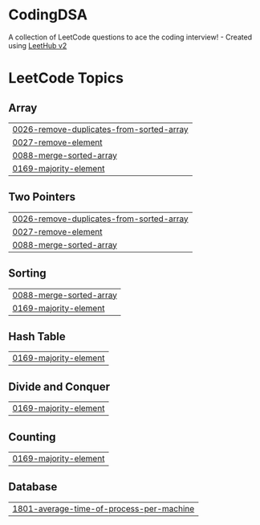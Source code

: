 # CodingDSA
A collection of LeetCode questions to ace the coding interview! - Created using [LeetHub v2](https://github.com/arunbhardwaj/LeetHub-2.0)

<!---LeetCode Topics Start-->
# LeetCode Topics
## Array
|  |
| ------- |
| [0026-remove-duplicates-from-sorted-array](https://github.com/Saisharan34/CodingDSA/tree/master/0026-remove-duplicates-from-sorted-array) |
| [0027-remove-element](https://github.com/Saisharan34/CodingDSA/tree/master/0027-remove-element) |
| [0088-merge-sorted-array](https://github.com/Saisharan34/CodingDSA/tree/master/0088-merge-sorted-array) |
| [0169-majority-element](https://github.com/Saisharan34/CodingDSA/tree/master/0169-majority-element) |
## Two Pointers
|  |
| ------- |
| [0026-remove-duplicates-from-sorted-array](https://github.com/Saisharan34/CodingDSA/tree/master/0026-remove-duplicates-from-sorted-array) |
| [0027-remove-element](https://github.com/Saisharan34/CodingDSA/tree/master/0027-remove-element) |
| [0088-merge-sorted-array](https://github.com/Saisharan34/CodingDSA/tree/master/0088-merge-sorted-array) |
## Sorting
|  |
| ------- |
| [0088-merge-sorted-array](https://github.com/Saisharan34/CodingDSA/tree/master/0088-merge-sorted-array) |
| [0169-majority-element](https://github.com/Saisharan34/CodingDSA/tree/master/0169-majority-element) |
## Hash Table
|  |
| ------- |
| [0169-majority-element](https://github.com/Saisharan34/CodingDSA/tree/master/0169-majority-element) |
## Divide and Conquer
|  |
| ------- |
| [0169-majority-element](https://github.com/Saisharan34/CodingDSA/tree/master/0169-majority-element) |
## Counting
|  |
| ------- |
| [0169-majority-element](https://github.com/Saisharan34/CodingDSA/tree/master/0169-majority-element) |
## Database
|  |
| ------- |
| [1801-average-time-of-process-per-machine](https://github.com/Saisharan34/CodingDSA/tree/master/1801-average-time-of-process-per-machine) |
<!---LeetCode Topics End-->